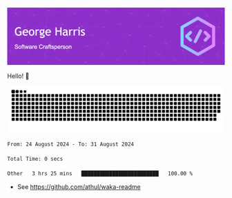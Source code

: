 ![img](./assets/github-header.png)

Hello! :wave:

<div align="center">
  <img  src="https://raw.githubusercontent.com/1999AZZAR/1999AZZAR/readme/resources/grid-snake.svg" alt="snake" />
</div>

<!--START_SECTION:waka-->

```txt
From: 24 August 2024 - To: 31 August 2024

Total Time: 0 secs

Other   3 hrs 25 mins   █████████████████████████   100.00 %
```

<!--END_SECTION:waka-->

- See <https://github.com/athul/waka-readme>
